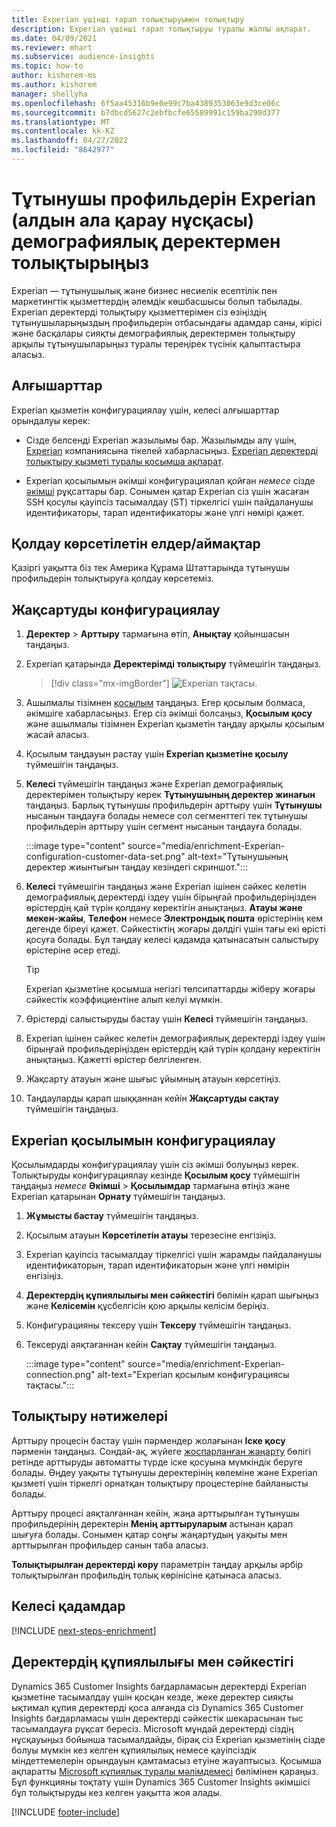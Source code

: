 ```yaml
---
title: Experian үшінші тарап толықтыруымен толықтыру
description: Experian үшінші тарап толықтыруы туралы жалпы ақпарат.
ms.date: 04/09/2021
ms.reviewer: mhart
ms.subservice: audience-insights
ms.topic: how-to
author: kishorem-ms
ms.author: kishorem
manager: shellyha
ms.openlocfilehash: 6f5aa45316b9e0e99c7ba4389353063e9d3ce06c
ms.sourcegitcommit: b7dbcd5627c2ebfbcfe65589991c159ba290d377
ms.translationtype: MT
ms.contentlocale: kk-KZ
ms.lasthandoff: 04/27/2022
ms.locfileid: "8642977"
---
```

# <a name="enrich-customer-profiles-with-demographics-from-experian-preview"></a>Тұтынушы профильдерін Experian (алдын ала қарау нұсқасы) демографиялық деректермен толықтырыңыз

Experian — тұтынушылық және бизнес несиелік есептілік пен маркетингтік қызметтердің әлемдік көшбасшысы болып табылады. Experian деректерді толықтыру қызметтерімен сіз өзіңіздің тұтынушыларыңыздың профильдерін отбасындағы адамдар саны, кірісі және басқалары сияқты демографиялық деректермен толықтыру арқылы тұтынушыларыңыз туралы тереңірек түсінік қалыптастыра аласыз.

## <a name="prerequisites"></a>Алғышарттар

Experian қызметін конфигурациялау үшін, келесі алғышарттар орындалуы керек:

- Сізде белсенді Experian жазылымы бар. Жазылымды алу үшін, [Experian](https://www.experian.com/marketing-services/contact) компаниясына тікелей хабарласыңыз. [Experian деректерді толықтыру қызметі туралы қосымша ақпарат](https://www.experian.com/marketing-services/microsoft?cmpid=ems_web_mci_cdppage).

- Experian қосылымын әкімші конфигурациялап қойған *немесе* сізде [әкімші](permissions.md#admin) рұқсаттары бар. Сонымен қатар Experian сіз үшін жасаған SSH қосулы қауіпсіз тасымалдау (ST) тіркелгісі үшін пайдаланушы идентификаторы, тарап идентификаторы және үлгі нөмірі қажет.

## <a name="supported-countriesregions"></a>Қолдау көрсетілетін елдер/аймақтар

Қазіргі уақытта біз тек Америка Құрама Штаттарында тұтынушы профильдерін толықтыруға қолдау көрсетеміз.

## <a name="configure-the-enrichment"></a>Жақсартуды конфигурациялау

1. **Деректер** > **Арттыру** тармағына өтіп, **Анықтау** қойыншасын таңдаңыз.

1. Experian қатарында **Деректерімді толықтыру** түймешігін таңдаңыз.

   > [!div class="mx-imgBorder"]
   > ![Experian тақтасы.](media/experian-tile.png "Experian tile")
   > 

1. Ашылмалы тізімнен [қосылым](connections.md) таңдаңыз. Егер қосылым болмаса, әкімшіге хабарласыңыз. Егер сіз әкімші болсаңыз, **Қосылым қосу** және ашылмалы тізімнен Experian қызметін таңдау арқылы қосылым жасай аласыз. 

1. Қосылым таңдауын растау үшін **Experian қызметіне қосылу** түймешігін таңдаңыз.

1.  **Келесі** түймешігін таңдаңыз және Experian демографиялық деректерімен толықтыру керек **Тұтынушының деректер жинағын** таңдаңыз. Барлық тұтынушы профильдерін арттыру үшін **Тұтынушы** нысанын таңдауға болады немесе сол сегменттегі тек тұтынушы профильдерін арттыру үшін сегмент нысанын таңдауға болады.

    :::image type="content" source="media/enrichment-Experian-configuration-customer-data-set.png" alt-text="Тұтынушының деректер жиынтығын таңдау кезіндегі скриншот.":::

1. **Келесі** түймешігін таңдаңыз және Experian ішінен сәйкес келетін демографиялық деректерді іздеу үшін бірыңғай профильдеріңізден өрістердің қай түрін қолдану керектігін анықтаңыз. **Атауы және мекен-жайы**, **Телефон** немесе **Электрондық пошта** өрістерінің кем дегенде біреуі қажет. Сәйкестіктің жоғары дәлдігі үшін тағы екі өрісті қосуға болады. Бұл таңдау келесі қадамда қатынасатын салыстыру өрістеріне әсер етеді.

    > [!TIP]
    > Experian қызметіне қосымша негізгі төлсипаттарды жіберу жоғары сәйкестік коэффициентіне алып келуі мүмкін.

1. Өрістерді салыстыруды бастау үшін **Келесі** түймешігін таңдаңыз.

1. Experian ішінен сәйкес келетін демографиялық деректерді іздеу үшін бірыңғай профильдеріңізден өрістердің қай түрін қолдану керектігін анықтаңыз. Қажетті өрістер белгіленген.

1. Жақсарту атауын және шығыс ұйымның атауын көрсетіңіз.

1. Таңдауларды қарап шыққаннан кейін **Жақсартуды сақтау** түймешігін таңдаңыз.

## <a name="configure-the-connection-for-experian"></a>Experian қосылымын конфигурациялау 

Қосылымдарды конфигурациялау үшін сіз әкімші болуыңыз керек. Толықтыруды конфигурациялау кезінде **Қосылым қосу** түймешігін таңдаңыз *немесе* **Әкімші** > **Қосылымдар** тармағына өтіңіз және Experian қатарынан **Орнату** түймешігін таңдаңыз.

1. **Жұмысты бастау** түймешігін таңдаңыз.

1. Қосылым атауын **Көрсетілетін атауы** терезесіне енгізіңіз.

1. Experian қауіпсіз тасымалдау тіркелгісі үшін жарамды пайдаланушы идентификаторын, тарап идентификаторын және үлгі нөмірін енгізіңіз.

1. **Деректердің құпиялылығы мен сәйкестігі** бөлімін қарап шығыңыз және **Келісемін** құсбелгісін қою арқылы келісім беріңіз.

1. Конфигурацияны тексеру үшін **Тексеру** түймешігін таңдаңыз.

1. Тексеруді аяқтағаннан кейін **Сақтау** түймешігін таңдаңыз.
   
   :::image type="content" source="media/enrichment-Experian-connection.png" alt-text="Experian қосылым конфигурациясы тақтасы.":::

## <a name="enrichment-results"></a>Толықтыру нәтижелері

Арттыру процесін бастау үшін пәрмендер жолағынан **Іске қосу** пәрменін таңдаңыз. Сондай-ақ, жүйеге [жоспарланған жаңарту](system.md#schedule-tab) бөлігі ретінде арттыруды автоматты түрде іске қосуына мүмкіндік беруге болады. Өңдеу уақыты тұтынушы деректерінің көлеміне және Experian қызметі үшін тіркелгі орнатқан толықтыру процестеріне байланысты болады.

Арттыру процесі аяқталғаннан кейін, жаңа арттырылған тұтынушы профильдерінің деректерін **Менің арттыруларым** астынан қарап шығуға болады. Сонымен қатар соңғы жаңартудың уақыты мен арттырылған профильдер санын таба аласыз.

**Толықтырылған деректерді көру** параметрін таңдау арқылы әрбір толықтырылған профильдің толық көрінісіне қатынаса аласыз.

## <a name="next-steps"></a>Келесі қадамдар

[!INCLUDE [next-steps-enrichment](includes/next-steps-enrichment.md)]

## <a name="data-privacy-and-compliance"></a>Деректердің құпиялылығы мен сәйкестігі

Dynamics 365 Customer Insights бағдарламасын деректерді Experian қызметіне тасымалдау үшін қосқан кезде, жеке деректер сияқты ықтимал құпия деректерді қоса алғанда сіз Dynamics 365 Customer Insights бағдарламасы үшін деректерді сәйкестік шекарасынан тыс тасымалдауға рұқсат бересіз. Microsoft мұндай деректерді сіздің нұсқауыңыз бойынша тасымалдайды, бірақ сіз Experian қызметінің сізде болуы мүмкін кез келген құпиялылық немесе қауіпсіздік міндеттемелерін орындауын қамтамасыз етуіне жауаптысыз. Қосымша ақпаратты [Microsoft құпиялық туралы мәлімдемесі](https://go.microsoft.com/fwlink/?linkid=396732) бөлімінен қараңыз.
Бұл функцияны тоқтату үшін Dynamics 365 Customer Insights әкімшісі бұл толықтыруды кез келген уақытта жоя алады.


[!INCLUDE [footer-include](includes/footer-banner.md)]
